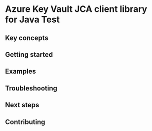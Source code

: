 # Azure Key Vault JCA client library for Java Test

## Key concepts
## Getting started
## Examples
## Troubleshooting
## Next steps
## Contributing
